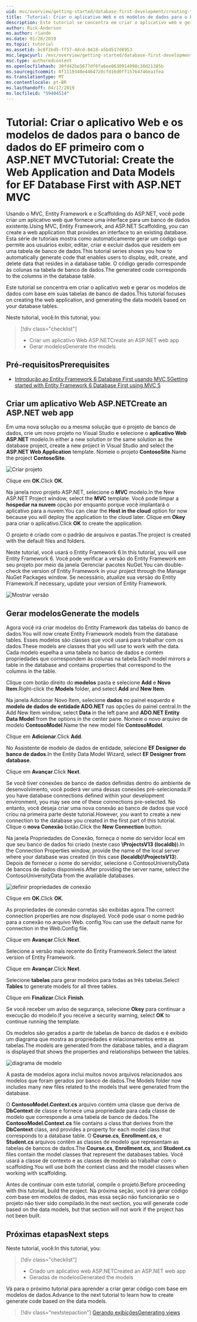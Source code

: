 ```yaml
---
uid: mvc/overview/getting-started/database-first-development/creating-the-web-application
title: 'Tutorial: Criar o aplicativo Web e os modelos de dados para o banco de dados do EF primeiro com o ASP.NET MVC'
description: Este tutorial se concentra em criar o aplicativo web e gerar os modelos de dados com base em suas tabelas de banco de dados.
author: Rick-Anderson
ms.author: riande
ms.date: 01/28/2019
ms.topic: tutorial
ms.assetid: bc8f2bd5-ff57-4dcd-8418-a5bd517d8953
msc.legacyurl: /mvc/overview/getting-started/database-first-development/creating-the-web-application
msc.type: authoredcontent
ms.openlocfilehash: 30fd42be5677df6fa6ee0630914098c30d21385b
ms.sourcegitcommit: 0f1119340e4464720cfd16d0ff15764746ea1fea
ms.translationtype: MT
ms.contentlocale: pt-BR
ms.lasthandoff: 04/17/2019
ms.locfileid: "59404514"
---
```

# <a name="tutorial-create-the-web-application-and-data-models-for-ef-database-first-with-aspnet-mvc"></a><span data-ttu-id="d6463-103">Tutorial: Criar o aplicativo Web e os modelos de dados para o banco de dados do EF primeiro com o ASP.NET MVC</span><span class="sxs-lookup"><span data-stu-id="d6463-103">Tutorial: Create the Web Application and Data Models for EF Database First with ASP.NET MVC</span></span>

 <span data-ttu-id="d6463-104">Usando o MVC, Entity Framework e o Scaffolding do ASP.NET, você pode criar um aplicativo web que fornece uma interface para um banco de dados existente.</span><span class="sxs-lookup"><span data-stu-id="d6463-104">Using MVC, Entity Framework, and ASP.NET Scaffolding, you can create a web application that provides an interface to an existing database.</span></span> <span data-ttu-id="d6463-105">Esta série de tutoriais mostra como automaticamente gerar um código que permite aos usuários exibir, editar, criar e excluir dados que residem em uma tabela de banco de dados.</span><span class="sxs-lookup"><span data-stu-id="d6463-105">This tutorial series shows you how to automatically generate code that enables users to display, edit, create, and delete data that resides in a database table.</span></span> <span data-ttu-id="d6463-106">O código gerado corresponde às colunas na tabela de banco de dados.</span><span class="sxs-lookup"><span data-stu-id="d6463-106">The generated code corresponds to the columns in the database table.</span></span>

<span data-ttu-id="d6463-107">Este tutorial se concentra em criar o aplicativo web e gerar os modelos de dados com base em suas tabelas de banco de dados.</span><span class="sxs-lookup"><span data-stu-id="d6463-107">This tutorial focuses on creating the web application, and generating the data models based on your database tables.</span></span>

<span data-ttu-id="d6463-108">Neste tutorial, você:</span><span class="sxs-lookup"><span data-stu-id="d6463-108">In this tutorial, you:</span></span>

> [!div class="checklist"]
> * <span data-ttu-id="d6463-109">Criar um aplicativo Web ASP.NET</span><span class="sxs-lookup"><span data-stu-id="d6463-109">Create an ASP.NET web app</span></span>
> * <span data-ttu-id="d6463-110">Gerar modelos</span><span class="sxs-lookup"><span data-stu-id="d6463-110">Generate the models</span></span>

## <a name="prerequisites"></a><span data-ttu-id="d6463-111">Pré-requisitos</span><span class="sxs-lookup"><span data-stu-id="d6463-111">Prerequisites</span></span>

* [<span data-ttu-id="d6463-112">Introdução ao Entity Framework 6 Database First usando MVC 5</span><span class="sxs-lookup"><span data-stu-id="d6463-112">Getting started with Entity Framework 6 Database First using MVC 5</span></span>](setting-up-database.md)

## <a name="create-an-aspnet-web-app"></a><span data-ttu-id="d6463-113">Criar um aplicativo Web ASP.NET</span><span class="sxs-lookup"><span data-stu-id="d6463-113">Create an ASP.NET web app</span></span>

<span data-ttu-id="d6463-114">Em uma nova solução ou a mesma solução que o projeto de banco de dados, crie um novo projeto no Visual Studio e selecione o **aplicativo Web ASP.NET** modelo.</span><span class="sxs-lookup"><span data-stu-id="d6463-114">In either a new solution or the same solution as the database project, create a new project in Visual Studio and select the **ASP.NET Web Application** template.</span></span> <span data-ttu-id="d6463-115">Nomeie o projeto **ContosoSite**.</span><span class="sxs-lookup"><span data-stu-id="d6463-115">Name the project **ContosoSite**.</span></span>

![Criar projeto](creating-the-web-application/_static/image1.png)

<span data-ttu-id="d6463-117">Clique em **OK**.</span><span class="sxs-lookup"><span data-stu-id="d6463-117">Click **OK**.</span></span>

<span data-ttu-id="d6463-118">Na janela novo projeto ASP.NET, selecione o **MVC** modelo.</span><span class="sxs-lookup"><span data-stu-id="d6463-118">In the New ASP.NET Project window, select the **MVC** template.</span></span> <span data-ttu-id="d6463-119">Você pode limpar a **hospedar na nuvem** opção por enquanto porque você implantará o aplicativo para a nuvem.</span><span class="sxs-lookup"><span data-stu-id="d6463-119">You can clear the **Host in the cloud** option for now because you will deploy the application to the cloud later.</span></span> <span data-ttu-id="d6463-120">Clique em **Okey** para criar o aplicativo.</span><span class="sxs-lookup"><span data-stu-id="d6463-120">Click **OK** to create the application.</span></span>

<span data-ttu-id="d6463-121">O projeto é criado com o padrão de arquivos e pastas.</span><span class="sxs-lookup"><span data-stu-id="d6463-121">The project is created with the default files and folders.</span></span>

<span data-ttu-id="d6463-122">Neste tutorial, você usará o Entity Framework 6.</span><span class="sxs-lookup"><span data-stu-id="d6463-122">In this tutorial, you will use Entity Framework 6.</span></span> <span data-ttu-id="d6463-123">Você pode verificar a versão do Entity Framework em seu projeto por meio da janela Gerenciar pacotes NuGet.</span><span class="sxs-lookup"><span data-stu-id="d6463-123">You can double-check the version of Entity Framework in your project through the Manage NuGet Packages window.</span></span> <span data-ttu-id="d6463-124">Se necessário, atualize sua versão do Entity Framework.</span><span class="sxs-lookup"><span data-stu-id="d6463-124">If necessary, update your version of Entity Framework.</span></span>

![Mostrar versão](creating-the-web-application/_static/image3.png)

## <a name="generate-the-models"></a><span data-ttu-id="d6463-126">Gerar modelos</span><span class="sxs-lookup"><span data-stu-id="d6463-126">Generate the models</span></span>

<span data-ttu-id="d6463-127">Agora você irá criar modelos do Entity Framework das tabelas do banco de dados.</span><span class="sxs-lookup"><span data-stu-id="d6463-127">You will now create Entity Framework models from the database tables.</span></span> <span data-ttu-id="d6463-128">Esses modelos são classes que você usará para trabalhar com os dados.</span><span class="sxs-lookup"><span data-stu-id="d6463-128">These models are classes that you will use to work with the data.</span></span> <span data-ttu-id="d6463-129">Cada modelo espelha a uma tabela no banco de dados e contém propriedades que correspondem às colunas na tabela.</span><span class="sxs-lookup"><span data-stu-id="d6463-129">Each model mirrors a table in the database and contains properties that correspond to the columns in the table.</span></span>

<span data-ttu-id="d6463-130">Clique com botão direito do **modelos** pasta e selecione **Add** e **Novo Item**.</span><span class="sxs-lookup"><span data-stu-id="d6463-130">Right-click the **Models** folder, and select **Add** and **New Item**.</span></span>

<span data-ttu-id="d6463-131">Na janela Adicionar Novo Item, selecione **dados** no painel esquerdo e **modelo de dados de entidade ADO.NET** nas opções do painel central.</span><span class="sxs-lookup"><span data-stu-id="d6463-131">In the Add New Item window, select **Data** in the left pane and **ADO.NET Entity Data Model** from the options in the center pane.</span></span> <span data-ttu-id="d6463-132">Nomeie o novo arquivo de modelo **ContosoModel**.</span><span class="sxs-lookup"><span data-stu-id="d6463-132">Name the new model file **ContosoModel**.</span></span>

<span data-ttu-id="d6463-133">Clique em **Adicionar**.</span><span class="sxs-lookup"><span data-stu-id="d6463-133">Click **Add**.</span></span>

<span data-ttu-id="d6463-134">No Assistente de modelo de dados de entidade, selecione **EF Designer do banco de dados**.</span><span class="sxs-lookup"><span data-stu-id="d6463-134">In the Entity Data Model Wizard, select **EF Designer from database**.</span></span>

<span data-ttu-id="d6463-135">Clique em **Avançar**.</span><span class="sxs-lookup"><span data-stu-id="d6463-135">Click **Next**.</span></span>

<span data-ttu-id="d6463-136">Se você tiver conexões de banco de dados definidas dentro do ambiente de desenvolvimento, você poderá ver uma dessas conexões pré-selecionada.</span><span class="sxs-lookup"><span data-stu-id="d6463-136">If you have database connections defined within your development environment, you may see one of these connections pre-selected.</span></span> <span data-ttu-id="d6463-137">No entanto, você deseja criar uma nova conexão ao banco de dados que você criou na primeira parte deste tutorial.</span><span class="sxs-lookup"><span data-stu-id="d6463-137">However, you want to create a new connection to the database you created in the first part of this tutorial.</span></span> <span data-ttu-id="d6463-138">Clique o **nova Conexão** botão.</span><span class="sxs-lookup"><span data-stu-id="d6463-138">Click the **New Connection** button.</span></span>

<span data-ttu-id="d6463-139">Na janela Propriedades de Conexão, forneça o nome do servidor local em que seu banco de dados foi criado (neste caso **\ProjectsV13 (localdb)**).</span><span class="sxs-lookup"><span data-stu-id="d6463-139">In the Connection Properties window, provide the name of the local server where your database was created (in this case **(localdb)\ProjectsV13**).</span></span> <span data-ttu-id="d6463-140">Depois de fornecer o nome do servidor, selecione o ContosoUniversityData de bancos de dados disponíveis.</span><span class="sxs-lookup"><span data-stu-id="d6463-140">After providing the server name, select the ContosoUniversityData from the available databases.</span></span>

![definir propriedades de conexão](creating-the-web-application/_static/image8.png)

<span data-ttu-id="d6463-142">Clique em **OK**.</span><span class="sxs-lookup"><span data-stu-id="d6463-142">Click **OK**.</span></span>

<span data-ttu-id="d6463-143">As propriedades de conexão corretas são exibidas agora.</span><span class="sxs-lookup"><span data-stu-id="d6463-143">The correct connection properties are now displayed.</span></span> <span data-ttu-id="d6463-144">Você pode usar o nome padrão para a conexão no arquivo Web. config.</span><span class="sxs-lookup"><span data-stu-id="d6463-144">You can use the default name for connection in the Web.Config file.</span></span>

<span data-ttu-id="d6463-145">Clique em **Avançar**.</span><span class="sxs-lookup"><span data-stu-id="d6463-145">Click **Next**.</span></span>

<span data-ttu-id="d6463-146">Selecione a versão mais recente do Entity Framework.</span><span class="sxs-lookup"><span data-stu-id="d6463-146">Select the latest version of Entity Framework.</span></span>

<span data-ttu-id="d6463-147">Clique em **Avançar**.</span><span class="sxs-lookup"><span data-stu-id="d6463-147">Click **Next**.</span></span>

<span data-ttu-id="d6463-148">Selecione **tabelas** para gerar modelos para todas as três tabelas.</span><span class="sxs-lookup"><span data-stu-id="d6463-148">Select **Tables** to generate models for all three tables.</span></span>

<span data-ttu-id="d6463-149">Clique em **Finalizar**.</span><span class="sxs-lookup"><span data-stu-id="d6463-149">Click **Finish**.</span></span>

<span data-ttu-id="d6463-150">Se você receber um aviso de segurança, selecione **Okey** para continuar a execução do modelo.</span><span class="sxs-lookup"><span data-stu-id="d6463-150">If you receive a security warning, select **OK** to continue running the template.</span></span>

<span data-ttu-id="d6463-151">Os modelos são gerados a partir de tabelas de banco de dados e é exibido um diagrama que mostra as propriedades e relacionamentos entre as tabelas.</span><span class="sxs-lookup"><span data-stu-id="d6463-151">The models are generated from the database tables, and a diagram is displayed that shows the properties and relationships between the tables.</span></span>

![diagrama de modelo](creating-the-web-application/_static/image11.png)

<span data-ttu-id="d6463-153">A pasta de modelos agora inclui muitos novos arquivos relacionados aos modelos que foram gerados por banco de dados.</span><span class="sxs-lookup"><span data-stu-id="d6463-153">The Models folder now includes many new files related to the models that were generated from the database.</span></span>

<span data-ttu-id="d6463-154">O **ContosoModel.Context.cs** arquivo contém uma classe que deriva de **DbContext** de classe e fornece uma propriedade para cada classe de modelo que corresponde a uma tabela de banco de dados.</span><span class="sxs-lookup"><span data-stu-id="d6463-154">The **ContosoModel.Context.cs** file contains a class that derives from the **DbContext** class, and provides a property for each model class that corresponds to a database table.</span></span> <span data-ttu-id="d6463-155">O **Course.cs**, **Enrollment.cs**, e **Student.cs** arquivos contêm as classes de modelo que representam as tabelas de bancos de dados.</span><span class="sxs-lookup"><span data-stu-id="d6463-155">The **Course.cs**, **Enrollment.cs**, and **Student.cs** files contain the model classes that represent the databases tables.</span></span> <span data-ttu-id="d6463-156">Você usará a classe de contexto e as classes de modelo ao trabalhar com o scaffolding.</span><span class="sxs-lookup"><span data-stu-id="d6463-156">You will use both the context class and the model classes when working with scaffolding.</span></span>

<span data-ttu-id="d6463-157">Antes de continuar com este tutorial, compile o projeto.</span><span class="sxs-lookup"><span data-stu-id="d6463-157">Before proceeding with this tutorial, build the project.</span></span> <span data-ttu-id="d6463-158">Na próxima seção, você irá gerar código com base em modelos de dados, mas essa seção não funcionarão se o projeto não tiver sido compilado.</span><span class="sxs-lookup"><span data-stu-id="d6463-158">In the next section, you will generate code based on the data models, but that section will not work if the project has not been built.</span></span>

## <a name="next-steps"></a><span data-ttu-id="d6463-159">Próximas etapas</span><span class="sxs-lookup"><span data-stu-id="d6463-159">Next steps</span></span>

<span data-ttu-id="d6463-160">Neste tutorial, você:</span><span class="sxs-lookup"><span data-stu-id="d6463-160">In this tutorial, you:</span></span>

> [!div class="checklist"]
> * <span data-ttu-id="d6463-161">Criado um aplicativo web ASP.NET</span><span class="sxs-lookup"><span data-stu-id="d6463-161">Created an ASP.NET web app</span></span>
> * <span data-ttu-id="d6463-162">Geradas de modelos</span><span class="sxs-lookup"><span data-stu-id="d6463-162">Generated the models</span></span>

<span data-ttu-id="d6463-163">Vá para o próximo tutorial para aprender a criar gerar código com base em modelos de dados.</span><span class="sxs-lookup"><span data-stu-id="d6463-163">Advance to the next tutorial to learn how to create generate code based on the data models.</span></span>
> [!div class="nextstepaction"]
> [<span data-ttu-id="d6463-164">Gerando exibições</span><span class="sxs-lookup"><span data-stu-id="d6463-164">Generating views</span></span>](generating-views.md)
